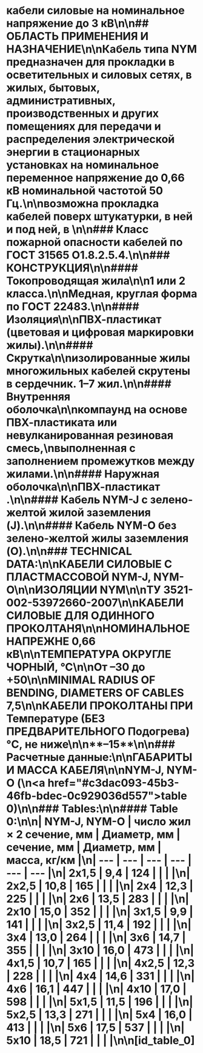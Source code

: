 # кабели силовые на номинальное напряжение до 3 кВ\n\n## ОБЛАСТЬ ПРИМЕНЕНИЯ И НАЗНА́ЧЕНИЕ\n\nКабель типа NYM предназначен для прокладки в осветительных и силовых сетях, в жилых, бытовых, административных, производственных и других помещениях для передачи и распределения электрической энергии в стационарных установках на номинальное переменное напряжение до 0,66 кВ номинальной частотой 50 Гц.\n\nвозможна прокладка кабелей поверх штукатурки, в ней и под ней, в \n\n### Класс пожарной опасности кабелей по ГОСТ 31565 О1.8.2.5.4.\n\n### КОНСТРУКЦИЯ\n\n#### Токопроводящая жила\n\n1 или 2 класса.\n\nМедная, круглая форма по ГОСТ 22483.\n\n#### Изоляция\n\nПВХ-пластикат (цветовая и цифровая маркировки жилы).\n\n#### Скрутка\n\nизолированные жилы многожильных кабелей скрутены в сердечник. 1–7 жил.\n\n#### Внутренняя оболочка\n\nкомпаунд на основе ПВХ-пластиката или невулканированная резиновая смесь,\nвыполненная с заполнением промежутков между жилами.\n\n#### Наружная оболочка\n\nПВХ-пластикат .\n\n#### Кабель NYM-J с зелено-желтой жилой заземления (J).\n\n#### Кабель NYM-O без зелено-желтой жилы заземления (O).\n\n### TECHNICAL DATA:\n\n**КАБЕЛИ СИЛОВЫЕ С ПЛАСТМАССОВОЙ NYM-J, NYM-O**\n\n**ИЗОЛЯЦИИ** **NYM**\n\n**ТУ 3521-002-53972660-2007**\n\n**КАБЕЛИ СИЛОВЫЕ ДЛЯ ОДИННОГО ПРОКОЛТАНЯ**\n\n**НОМИНАЛЬНОЕ НАПРЕЖНЕ** **0,66** **кВ**\n\n**ТЕМПЕРАТУРА ОКРУГЛЕ** **ЧОРНЫЙ**, **°С**\n\n**От –30 до +50**\n\n**MINIMAL RADIUS OF BENDING,** **DIAMETERS OF CABLES** **7,5**\n\n**КАБЕЛИ ПРОКОЛТАНЫ ПРИ Температуре** **(БЕЗ ПРЕДВАРИТЕЛЬНОГО Подогрева)** **°C**, **не ниже**\n\n**–15**\n\n### Расчетные данные:\n\n**ГАБАРИТЫ И МАССА КАБЕЛЯ**\n\nNYM-J, NYM-O (\n<a href=\"#c3dac093-45b3-46fb-bdec-0c929036d557\">table 0</a>)\n\n### Tables:\n\n#### Table 0:\n\n| NYM-J, NYM-O | число жил × 2 сечение, мм | Диаметр, мм | сечение, мм | Диаметр, мм | масса, кг/км |\n| --- | --- | --- | --- | --- | --- |\n| 2х1,5 | 9,4 | 124 | | | |\n| 2х2,5 | 10,8 | 165 | | | |\n| 2х4 | 12,3 | 225 | | | |\n| 2х6 | 13,5 | 283 | | | |\n| 2х10 | 15,0 | 352 | | | |\n| 3х1,5 | 9,9 | 141 | | | |\n| 3х2,5 | 11,4 | 192 | | | |\n| 3х4 | 13,0 | 264 | | | |\n| 3х6 | 14,7 | 355 | | | |\n| 3х10 | 16,0 | 473 | | | |\n| 4х1,5 | 10,7 | 165 | | | |\n| 4х2,5 | 12,3 | 228 | | | |\n| 4х4 | 14,6 | 331 | | | |\n| 4х6 | 16,1 | 447 | | | |\n| 4х10 | 17,0 | 598 | | | |\n| 5х1,5 | 11,5 | 196 | | | |\n| 5х2,5 | 13,3 | 271 | | | |\n| 5х4 | 16,0 | 413 | | | |\n| 5х6 | 17,5 | 537 | | | |\n| 5х10 | 18,5 | 721 | | | |\n\n[id_table_0]